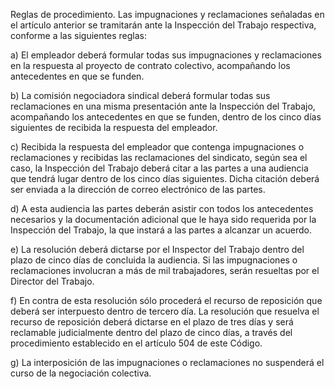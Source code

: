 Reglas de procedimiento. Las impugnaciones y reclamaciones señaladas en el artículo anterior se tramitarán ante la Inspección del Trabajo respectiva, conforme a las siguientes reglas:

a) El empleador deberá formular todas sus impugnaciones y reclamaciones en la respuesta al proyecto de contrato colectivo, acompañando los antecedentes en que se funden.

b) La comisión negociadora sindical deberá formular todas sus reclamaciones en una misma presentación ante la Inspección del Trabajo, acompañando los antecedentes en que se funden, dentro de los cinco días siguientes de recibida la respuesta del empleador.

c) Recibida la respuesta del empleador que contenga impugnaciones o reclamaciones y recibidas las reclamaciones del sindicato, según sea el caso, la Inspección del Trabajo deberá citar a las partes a una audiencia que tendrá lugar dentro de los cinco días siguientes. Dicha citación deberá ser enviada a la dirección de correo electrónico de las partes.

d) A esta audiencia las partes deberán asistir con todos los antecedentes necesarios y la documentación adicional que le haya sido requerida por la Inspección del Trabajo, la que instará a las partes a alcanzar un acuerdo.

e) La resolución deberá dictarse por el Inspector del Trabajo dentro del plazo de cinco días de concluida la audiencia. Si las impugnaciones o reclamaciones involucran a más de mil trabajadores, serán resueltas por el Director del Trabajo.

f) En contra de esta resolución sólo procederá el recurso de reposición que deberá ser interpuesto dentro de tercero día. La resolución que resuelva el recurso de reposición deberá dictarse en el plazo de tres días y será reclamable judicialmente dentro del plazo de cinco días, a través del procedimiento establecido en el artículo 504 de este Código.

g) La interposición de las impugnaciones o reclamaciones no suspenderá el curso de la negociación colectiva.